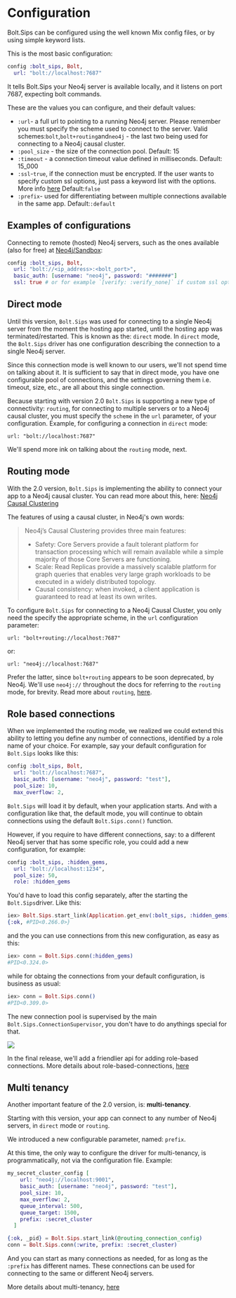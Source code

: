 # Configuration

Bolt.Sips can be configured using the well known Mix config files, or by using simple keyword lists.

This is the most basic configuration:

```elixir
config :bolt_sips, Bolt,
  url: "bolt://localhost:7687"
```

It tells Bolt.Sips your Neo4j server is available locally, and it listens on port 7687, expecting bolt commands.

These are the values you can configure, and their default values:

- `:url`- a full url to pointing to a running Neo4j server. Please remember you must specify the scheme used to connect to the server. Valid schemes:`bolt`,`bolt+routing`and`neo4j` - the last two being used for connecting to a Neo4j causal cluster.
- `:pool_size` - the size of the connection pool. Default: 15
- `:timeout` - a connection timeout value defined in milliseconds. Default: 15_000
- `:ssl`-`true`, if the connection must be encrypted. If the user wants to specify custom ssl options, just pass a keyword list with the options. More info [here](https://erlef.github.io/security-wg/secure_coding_and_deployment_hardening/ssl) Default:`false`
- `:prefix`- used for differentiating between multiple connections available in the same app. Default:`:default`

## Examples of configurations

Connecting to remote (hosted) Neo4j servers, such as the ones available (also for free) at [Neo4j/Sandbox](https://neo4j.com/sandbox-v2/):

```elixir
config :bolt_sips, Bolt,
  url: "bolt://<ip_address>:<bolt_port>",
  basic_auth: [username: "neo4j", password: "#######"]
  ssl: true # or for example `[verify: :verify_none]` if custom ssl options
```

## Direct mode

Until this version, `Bolt.Sips` was used for connecting to a single Neo4j server from the moment the hosting app started, until the hosting app was terminated/restarted. This is known as the: `direct` mode. In `direct` mode, the `Bolt.Sips` driver has one configuration describing the connection to a single Neo4j server.

Since this connection mode is well known to our users, we'll not spend time on talking about it. It is sufficient to say that in direct mode, you have one configurable pool of connections, and the settings governing them i.e. timeout,  size, etc., are all about this single connection.

Because starting with version 2.0 `Bolt.Sips` is supporting a new type of connectivity: `routing`, for connecting to multiple servers or to a Neo4j causal cluster, you must specify the `scheme` in the `url` parameter, of your configuration. Example, for configuring a connection in `direct` mode:

    url: "bolt://localhost:7687"

We'll spend more ink on talking about the `routing` mode, next.

## Routing mode

With the 2.0 version, `Bolt.Sips` is implementing the ability to connect your app to a Neo4j causal cluster. You can read more about this, here: [Neo4j Causal Clustering](https://neo4j.com/docs/operations-manual/current/clustering/introduction/)

The features of using a causal cluster, in Neo4j's own words:

> Neo4j’s Causal Clustering provides three main features:
>
> - Safety: Core Servers provide a fault tolerant platform for transaction processing which will remain available while a simple majority of those Core Servers are functioning.
> - Scale: Read Replicas provide a massively scalable platform for graph queries that enables very large graph workloads to be executed in a widely distributed topology.
> - Causal consistency: when invoked, a client application is guaranteed to read at least its own writes.

To configure `Bolt.Sips` for connecting to a Neo4j Causal Cluster, you only need the specify the appropriate scheme, in the `url` configuration parameter:

    url: "bolt+routing://localhost:7687"

or:

    url: "neo4j://localhost:7687"

Prefer the latter, since `bolt+routing` appears to be soon deprecated, by Neo4j. We'll use `neo4j://` throughout the docs for referring to the `routing` mode, for brevity. Read more about `routing`, [here](routing.md).

## Role based connections

When we implemented the routing mode, we realized we could extend this ability to letting you define any number of connections, identified by a role name of your choice. For example, say your default configuration for `Bolt.Sips` looks like this:

```elixir
config :bolt_sips, Bolt,
  url: "bolt://localhost:7687",
  basic_auth: [username: "neo4j", password: "test"],
  pool_size: 10,
  max_overflow: 2,
```

`Bolt.Sips` will load it by default, when your application starts. And with a configuration like that, the default mode, you will continue to obtain connections using the default `Bolt.Sips.conn()` function.

However, if you require to have different connections, say: to a different Neo4j server that has some specific role, you could add a new configuration, for example:

```elixir
config :bolt_sips, :hidden_gems,
  url: "bolt://localhost:1234",
  pool_size: 50,
  role: :hidden_gems
```

You'd have to load this config separately, after the starting the `Bolt.Sips`driver. Like this:

```elixir
iex> Bolt.Sips.start_link(Application.get_env(:bolt_sips, :hidden_gems))
{:ok, #PID<0.266.0>}
```

and the you can use connections from this new configuration, as easy as this:

```elixir
iex> conn = Bolt.Sips.conn(:hidden_gems)
#PID<0.324.0>
```

while for obtaing the connections from your default configuration, is business as usual:

```elixir
iex> conn = Bolt.Sips.conn()
#PID<0.309.0>
```

The new connection pool is supervised by the main `Bolt.Sips.ConnectionSupervisor`, you don't have to do anythings special for that.

![](assets/role_based_connections.png?raw=true)

In the final release, we'll add a friendlier api for adding role-based connections. More details about role-based-connections, [here](role-based-connections.md)

## Multi tenancy

Another important feature of the 2.0 version, is: **multi-tenancy**.

Starting with this version, your app can connect to any number of Neo4j servers, in `direct` mode or `routing`.

We introduced a new configurable parameter, named: `prefix`.

At this time, the only way to configure the driver for multi-tenancy, is programmatically, not via the configuration file. Example:

```elixir
my_secret_cluster_config [
    url: "neo4j://localhost:9001",
    basic_auth: [username: "neo4j", password: "test"],
    pool_size: 10,
    max_overflow: 2,
    queue_interval: 500,
    queue_target: 1500,
    prefix: :secret_cluster
  ]

{:ok, _pid} = Bolt.Sips.start_link(@routing_connection_config)
conn = Bolt.Sips.conn(:write, prefix: :secret_cluster)
```

And you can start as many connections as needed, for as long as the `:prefix` has different names. These connections can be used for connecting to the same or different Neo4j servers.

More details about multi-tenancy, [here](multi-tenancy.md)
